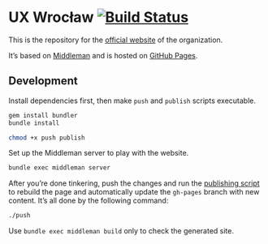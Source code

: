 # UX Wrocław [![Build Status](https://travis-ci.org/uxwroclaw/uxwroclaw.pl.png)](https://travis-ci.org/uxwroclaw/uxwroclaw.pl)

This is the repository for the [official website](http://uxwroclaw.pl/) of the organization.

It’s based on [Middleman](http://middlemanapp.com/) and is hosted on [GitHub Pages](http://pages.github.com/).

## Development

Install dependencies first, then make `push` and `publish` scripts executable.

```bash
gem install bundler
bundle install

chmod +x push publish
```

Set up the Middleman server to play with the website.

```bash
bundle exec middleman server
```

After you’re done tinkering, push the changes and run the [publishing script](publish) to rebuild the page and automatically update the `gh-pages` branch with new content. It’s all done by the following command:

```bash
./push
```

Use `bundle exec middleman build` only to check the generated site.
